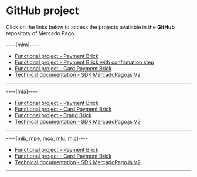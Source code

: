 # GitHub project

Click on the links below to access the projects available in the **GitHub** repository of Mercado Pago.

----[mlm]----
* [Functional project - Payment Brick](https://github.com/mercadopago/payment-bricks-sample-node)
* [Functional project - Payment Brick with confirmation step](https://github.com/mercadopago/payment-bricks-review-sample-node)
* [Functional project - Card Payment Brick](https://github.com/mercadopago/card-payment-bricks-sample)
* [Technical documentation - SDK MercadoPago.js V2](https://github.com/mercadopago/sdk-js)

------------
----[mla]----
* [Functional project - Payment Brick](https://github.com/mercadopago/payment-bricks-sample-node)
* [Functional project - Card Payment Brick](https://github.com/mercadopago/card-payment-bricks-sample)
* [Functional project - Brand Brick](https://github.com/mercadopago/wallet-brand-bricks-sample)
* [Technical documentation - SDK MercadoPago.js V2](https://github.com/mercadopago/sdk-js)

------------
----[mlb, mpe, mco, mlu, mlc]----
* [Functional project - Payment Brick](https://github.com/mercadopago/payment-bricks-sample-node)
* [Functional project - Card Payment Brick](https://github.com/mercadopago/card-payment-bricks-sample)
* [Technical documentation - SDK MercadoPago.js V2](https://github.com/mercadopago/sdk-js)

------------